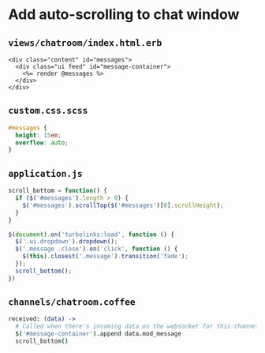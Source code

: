 # Add auto-scrolling to chat window

## `views/chatroom/index.html.erb`

```markup
<div class="content" id="messages">
  <div class="ui feed" id="message-container">
    <%= render @messages %>
  </div>
</div>
```

## `custom.css.scss`

```css
#messages {
  height: 15em;
  overflow: auto;
}
```

## `application.js`

```javascript
scroll_bottom = function() {
  if ($('#messages').length > 0) {
    $('#messages').scrollTop($('#messages')[0].scrollHeight);
  }
}

$(document).on('turbolinks:load', function () {
  $('.ui.dropdown').dropdown();
  $('.message .close').on('click', function () {
    $(this).closest('.message').transition('fade');
  });
  scroll_bottom();
})
```

## `channels/chatroom.coffee`

```coffeescript
received: (data) ->
  # Called when there's incoming data on the websocket for this channel
  $('#message-container').append data.mod_message
  scroll_bottom()
```

